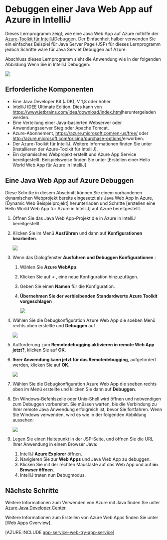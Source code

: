 <properties 
    pageTitle="Debuggen eine Java Web App auf Azure in IntelliJ | Microsoft Azure" 
    description="In diesem Lernprogramm wird veranschaulicht, wie Azure Toolkit für IntelliJ zum Debuggen einer Java Web App auf Azure verwendet." 
    services="app-service\web" 
    documentationCenter="java" 
    authors="selvasingh" 
    manager="wpickett" 
    editor=""/>

<tags 
    ms.service="app-service-web" 
    ms.workload="web" 
    ms.tgt_pltfrm="na" 
    ms.devlang="Java" 
    ms.topic="article" 
    ms.date="09/20/2016" 
    ms.author="asirveda;robmcm"/>

# <a name="debug-a-java-web-app-on-azure-in-intellij"></a>Debuggen einer Java Web App auf Azure in IntelliJ

Dieses Lernprogramm zeigt, wie eine Java Web App auf Azure mithilfe der [Azure-Toolkit für IntelliJ]Debuggen. Der Einfachheit halber verwenden Sie ein einfaches Beispiel für Java Server Page (JSP) für dieses Lernprogramm jedoch Schritte wäre für Java Servlet Debuggen auf Azure.

Abschluss dieses Lernprogramm sieht die Anwendung wie in der folgenden Abbildung Wenn Sie in IntelliJ Debuggen:

![][01]
 
## <a name="prerequisites"></a>Erforderliche Komponenten

* Eine Java Developer Kit (JDK), V 1,8 oder höher.
* IntelliJ IDEE Ultimate Edition. Dies kann von <https://www.jetbrains.com/idea/download/index.html>heruntergeladen werden.
* Eine Verteilung einer Java-basierten Webserver oder Anwendungsserver Steg oder Apache Tomcat.
* Azure-Abonnement, <https://azure.microsoft.com/en-us/free/> oder <http://azure.microsoft.com/pricing/purchase-options/>erworben.
* Der Azure-Toolkit für IntelliJ. Weitere Informationen finden Sie unter [Installieren der Azure-Toolkit für IntelliJ].
* Ein dynamisches Webprojekt erstellt und Azure App Service bereitgestellt. Beispielsweise finden Sie unter [Erstellen einer Hello World Web App für Azure in IntelliJ].

## <a name="to-debug-a-java-web-app-on-azure"></a>Eine Java Web App auf Azure Debuggen

Diese Schritte in diesem Abschnitt können Sie einem vorhandenen dynamischen Webprojekt bereits eingesetzt als Java Web App in Azure, [Dynamic Web Beispielprojekt] herunterladen und Schritte [erstellen eine Hello World Web App für Azure in IntelliJ] auf Azure bereitgestellt. 

1. Öffnen Sie das Java Web App-Projekt die in Azure in IntelliJ bereitgestellt.

1. Klicken Sie im Menü **Ausführen** und dann auf **Konfigurationen bearbeiten**.

    ![][02]

1. Wenn das Dialogfenster **Ausführen und Debuggen Konfigurationen** : 

    1. Wählen Sie **Azure WebApp**.
    1. Klicken Sie auf **+** , eine neue Konfiguration hinzuzufügen.
    1. Geben Sie einen **Namen** für die Konfiguration.
    1. **Übernehmen Sie der verbleibenden Standardwerte Azure Toolkit vorgeschlagen**

        ![][03]

1. Wählen Sie die Debugkonfiguration Azure Web App die soeben Menü rechts oben erstellte und **Debuggen** auf

    ![][04]

1. Aufforderung zum **Remotedebugging aktivieren in remote Web App jetzt?**, klicken Sie auf **OK**.

1. **Ihrer Anwendung kann jetzt für das Remotedebugging**, aufgefordert werden, klicken Sie auf **OK**.

    ![][05]

1. Wählen Sie die Debugkonfiguration Azure Web App die soeben rechts oben im Menü erstellte und klicken Sie dann auf **Debuggen**.

1. Ein Windows-Befehlszeile oder Unix-Shell wird öffnen und notwendigen zum Debuggen vorbereitet. Sie müssen warten, bis die Verbindung zu Ihrer remote Java Anwendung erfolgreich ist, bevor Sie fortfahren. Wenn Sie Windows verwenden, wird es wie in der folgenden Abbildung aussehen:

    ![][06]

1. Legen Sie einen Haltepunkt in der JSP-Seite, und öffnen Sie die URL Ihrer Anwendung in einem Browser Java:

    1. IntelliJ **Azure Explorer** öffnen.
    1. Navigieren Sie zur **Web Apps** und Java Web App zu debuggen.
    1. Klicken Sie mit der rechten Maustaste auf das Web App und auf **im Browser öffnen**.
    1. IntelliJ treten nun Debugmodus.

## <a name="next-steps"></a>Nächste Schritte

Weitere Informationen zum Verwenden von Azure mit Java finden Sie unter [Azure Java Developer Center].

Weitere Informationen zum Erstellen von Azure Web Apps finden Sie unter [Web Apps Overview].

[AZURE.INCLUDE [app-service-web-try-app-service](../../includes/app-service-web-try-app-service.md)]

<!-- URL List -->

[Azure App Service]: http://go.microsoft.com/fwlink/?LinkId=529714
[Azure-Toolkit für IntelliJ]: ../azure-toolkit-for-intellij.md
[Installieren von Azure Toolkit für IntelliJ]: ../azure-toolkit-for-intellij-installation.md
[Erstellen Sie eine Hello World Web App für Azure in IntelliJ]: ./app-service-web-intellij-create-hello-world-web-app.md
[Dynamische Web-Beispielprojekt]: http://go.microsoft.com/fwlink/?LinkId=817337

[Azure Java Developer Center]: https://azure.microsoft.com/develop/java/
[Web Apps-Überblick]: ./app-service-web-overview.md

<!-- IMG List -->

[01]: ./media/app-service-web-debug-java-web-app-in-intellij/01-debug-java-web-app-in-intellij.png
[02]: ./media/app-service-web-debug-java-web-app-in-intellij/02-configure-intellij-remote-debug.png
[03]: ./media/app-service-web-debug-java-web-app-in-intellij/03-debug-configuration.png
[04]: ./media/app-service-web-debug-java-web-app-in-intellij/04-select-debug.png
[05]: ./media/app-service-web-debug-java-web-app-in-intellij/05-ready-for-remote-debugging.png
[06]: ./media/app-service-web-debug-java-web-app-in-intellij/06-windows-command-prompt-connection-successful-to-remote.png
